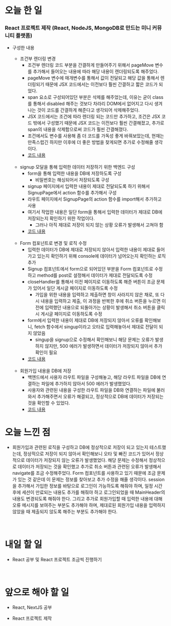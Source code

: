 # 오늘 한 일

### React 프로젝트 제작 (React, NodeJS, MongoDB로 만드는 미니 커뮤니티 플랫폼)

- 구성한 내용

  - 조건부 렌더링 변경
    - 조건부 렌더링 코드 부분을 간결하게 만들어주기 위해서 pageMove 변수를 추가해서 들어오는 내용에 따라 해당 내용이 렌더링되도록 해주었다.
    - pageMove 변수에 매개변수를 통해서 값이 전달되고 해당 값을 통해서 렌더링되기 때문에 JSX 코드에서는 이전보다 훨씬 간결하고 짧은 코드가 되었다.
    - span 요소로 구성되어있던 부분은 삭제를 해주었는데, 이유는 굳이 class를 통해서 disabled 해주는 것보다 차라리 DOM에서 없어지고 다시 생겨나는 것이 코드를 간결하게 해준다고 생각되어 삭제해주었다.
    - JSX 코드에서는 조건에 따라 렌더링 되는 코드만 추가하고, 조건은 JSX 코드 밖에서 구성했기 때문에 JSX 코드는 이전보다 훨씬 간결해졌고, 추가로 span의 내용을 삭제함으로써 코드가 훨씬 간결해졌다.
    - 조건에서도 변수를 사용해 좀 더 코드를 가독성 좋게 바꿔보았는데, 현재는 만족스럽긴 하지만 이후에 더 좋은 방법을 찾게되면 추가로 수정해줄 생각이다.
    - [코드 내용](https://github.com/jeongsangtae/mini-community-platform/commit/754197852ee09270c515eff914aa5b092c1f11e5)

  <br />

  - signup 모달을 통해 입력한 데이터 저장하기 위한 백엔드 구성
    - form을 통해 입력한 내용을 DB에 저장하도록 구성
      - 비밀번호는 해싱되어서 저장되도록 구성
    - signup 페이지에서 입력한 내용이 제대로 전달되도록 하기 위해서 SignupPage에서 action 함수를 추가해서 구성
    - 라우트 페이지에서 SignupPage의 action 함수를 import해서 추가하고 사용
    - 여기서 작업한 내용은 일단 form을 통해서 입력한 데이터가 제대로 DB에 저장되는지 확인하기 위한 작업이다.
      - 그러나 아직 제대로 저장이 되지 않는 상황 오류가 발생해서 고쳐야 함
    - [코드 내용](https://github.com/jeongsangtae/mini-community-platform/commit/98f44bb8d5aa0e266d941b737a71de2942490048)

  <br />

  - Form 컴포넌트로 변경 및 로직 수정
    - 입력한 데이터가 DB에 제대로 저장되지 않아서 입력한 내용이 제대로 들어가고 있는지 확인하기 위해 console에 데이터가 넘어오는지 확인하는 로직 추가
    - Signup 컴포넌트에서 form으로 되어있던 부분을 Form 컴포넌트로 수정하고 method를 post로 설정해서 데이터가 제대로 전달되도록 수정
    - closeHandler를 통해서 이전 페이지로 이동하도록 해준 버튼이 조금 문제가 있어서 일단 게시글 페이지로 이동하도록 수정
      - 가입을 위한 내용을 입력하고 제출하면 창이 사라지지 않은 채로, 또 다시 내용을 입력하고 제출, 이 과정을 반복한 후에 취소 버튼을 누르면 이전에 입력했던 내용으로 되돌아가는 상황이 발생해서 취소 버튼을 클릭 시 게시글 페이지로 이동하도록 수정
    - form에서 입력한 내용이 제대로 DB에 저장되지 않아서 오류를 확인해보니, fetch 함수에서 singup이라고 오타로 입력해놓아서 제대로 전달이 되지 않았음
      - singup을 signup으로 수정해서 확인해보니 해당 문제는 오류가 발생하지 않지만, 500 에러가 발생하면서 데이터가 저장되지 않아서 추가 확인이 필요
    - [코드 내용](https://github.com/jeongsangtae/mini-community-platform/commit/06c553f8b952df86f52736039408367342e6fff7)

  <br />

  - 회원가입 내용을 DB에 저장
    - 백엔드에서 사용자 라우트 파일을 구성해놓고, 해당 라우트 파일을 DB에 연결하는 파일에 추가하지 않아서 500 에러가 발생했었다.
    - 사용자와 관련된 내용을 구성한 라우트 파일을 DB와 연결하는 파일에 불러와서 추가해주면서 오류가 해결되고, 정상적으로 DB에 데이터가 저장되는 것을 확인할 수 있었다.
    - [코드 내용](https://github.com/jeongsangtae/mini-community-platform/commit/f79af9759016ba28f4877a41a34628a6d2e6359a)

# 오늘 느낀 점

- 회원가입과 관련된 로직을 구성하고 DB에 정상적으로 저장이 되고 있는지 테스트했는데, 정상적으로 저장이 되지 않아서 확인해보니 오타 및 빠진 코드가 있어서 정상적으로 데이터가 저장되지 않는 오류가 발생했었다. 해당 문제는 수정해서 정상적으로 데이터가 저장되는 것을 확인했고 추가로 취소 버튼과 관련된 오류가 발생해서 navigate를 조금 수정해주었다. Form 컴포넌트를 사용하고 있기 때문에 조금 문제가 있는 것 같은데 이 문제는 정보를 찾아보고 추가 수정을 해줄 생각이다. session을 추가해서 가입한 정보를 바탕으로 로그인이 가능하도록 해줘야 하며, 일정 시간 후에 세션이 만료되는 내용도 추가를 해줘야 하고 로그인되었을 때 MainHeader의 내용도 변경되도록 해줘야 한다. 그리고 추가로 회원가입할 때 입력한 내용에 대해 오류 메시지를 보여주는 부분도 추가해야 하며, 제대로된 회원가입 내용을 입력하지 않았을 때 제출되지 않도록 해주는 부분도 추가해야 한다.

<br />

# 내일 할 일

- React 공부 및 React 프로젝트 조금씩 진행하기

<br />

# 앞으로 해야 할 일

- React, NextJS 공부

- React 프로젝트 제작
